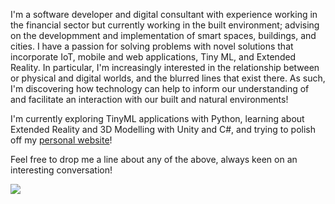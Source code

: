 I'm a software developer and digital consultant with experience working in the financial sector but currently working in the built environment; advising on the developmment and implementation of smart spaces, buildings, and cities. I have a passion for solving problems with novel solutions that incorporate IoT, mobile and web applications, Tiny ML, and Extended Reality. In particular, I'm increasingly interested in the relationship between or physical and digital worlds, and the blurred lines that exist there. As such, I'm discovering how technology can help to inform our understanding of and facilitate an interaction with our built and natural environments!

I'm currently exploring TinyML applications with Python, learning about Extended Reality and 3D Modelling with Unity and C#, and trying to polish off my [personal website](https://andrebourgeois.me)!

Feel free to drop me a line about any of the above, always keen on an interesting conversation!


<img src="https://github-readme-streak-stats.herokuapp.com/?user={andrelbourgeois}&theme={tokyonight}" />

<!--
How can technology help to inform our understanding of the built and natural environments?  
How can it help to facilitate an interaction with our physical world?  
What are the implications of these innovations on people and society?  
How can we ensure progression an equitable way that improves the quality of lives for users?  
-->


<!--
**andrelbourgeois/andrelbourgeois** is a ✨ _special_ ✨ repository because its `README.md` (this file) appears on your GitHub profile.

Here are some ideas to get you started:

- 🔭 I’m currently working on ...
- 🌱 I’m currently learning ...
- 👯 I’m looking to collaborate on ...
- 🤔 I’m looking for help with ...
- 💬 Ask me about ...
- 📫 How to reach me: ...
- 😄 Pronouns: ...
- ⚡ Fun fact: ...
-->


